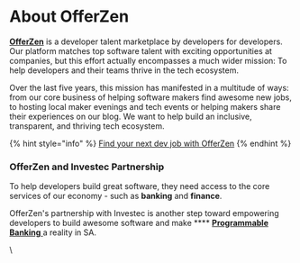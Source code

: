 # About OfferZen

[**OfferZen**](https://www.offerzen.com) is a developer talent marketplace by developers for developers. Our platform matches top software talent with exciting opportunities at companies, but this effort actually encompasses a much wider mission: To help developers and their teams thrive in the tech ecosystem.

Over the last five years, this mission has manifested in a multitude of ways: from our core business of helping software makers find awesome new jobs, to hosting local maker evenings and tech events or helping makers share their experiences on our blog. We want to help build an inclusive, transparent, and thriving tech ecosystem.

{% hint style="info" %}
[Find your next dev job with OfferZen](https://www.offerzen.com)&#x20;
{% endhint %}

### OfferZen and Investec Partnership

To help developers build great software, they need access to the core services of our economy - such as **banking** and **finance**.&#x20;

OfferZen's partnership with Investec is another step toward empowering developers to build awesome software and make **** [**Programmable Banking** ](https://www.offerzen.com/community/investec/)a reality in SA. &#x20;



\
